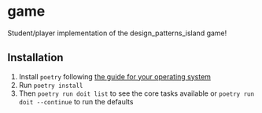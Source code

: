 # game

Student/player implementation of the design_patterns_island game!

## Installation

1. Install `poetry` following [the guide for your operating system](https://python-poetry.org/docs/)
1. Run `poetry install`
1. Then `poetry run doit list` to see the core tasks available or `poetry run doit --continue` to run the defaults
